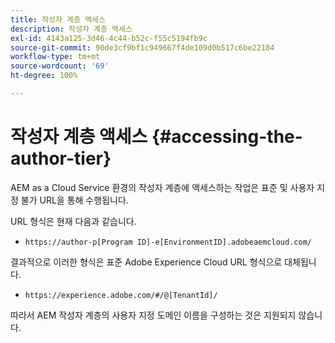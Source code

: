 ```yaml
---
title: 작성자 계층 액세스
description: 작성자 계층 액세스
exl-id: 4143a125-3d46-4c44-b52c-f55c5194fb9c
source-git-commit: 90de3cf9bf1c949667f4de109d0b517c6be22184
workflow-type: tm+mt
source-wordcount: '69'
ht-degree: 100%

---
```


# 작성자 계층 액세스 {#accessing-the-author-tier}

AEM as a Cloud Service 환경의 작성자 계층에 액세스하는 작업은 표준 및 사용자 지정 불가 URL을 통해 수행됩니다.

URL 형식은 현재 다음과 같습니다.

* `https://author-p[Program ID]-e[EnvironmentID].adobeaemcloud.com/`

결과적으로 이러한 형식은 표준 Adobe Experience Cloud URL 형식으로 대체됩니다.

* `https://experience.adobe.com/#/@[TenantId]/`

따라서 AEM 작성자 계층의 사용자 지정 도메인 이름을 구성하는 것은 지원되지 않습니다.
